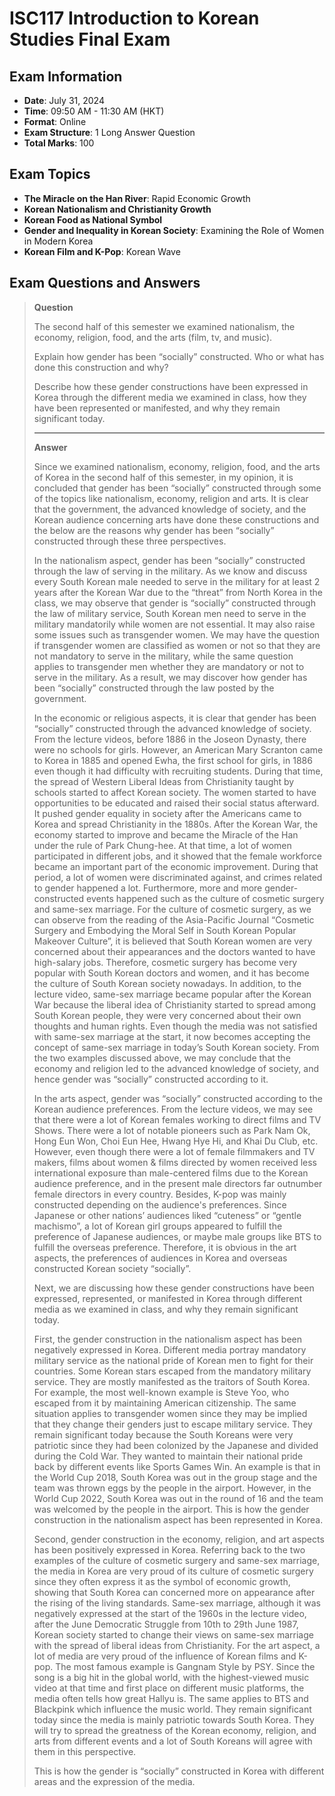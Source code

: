 # ISC117 Introduction to Korean Studies Final Exam
## Exam Information ##
- **Date**: July 31, 2024
- **Time**: 09:50 AM - 11:30 AM (HKT)
- **Format**: Online
- **Exam Structure**: 1 Long Answer Question
- **Total Marks**: 100

## Exam Topics ##
- **The Miracle on the Han River**: Rapid Economic Growth
- **Korean Nationalism and Christianity Growth**
- **Korean Food as National Symbol**
- **Gender and Inequality in Korean Society**: Examining the Role of Women in Modern Korea
- **Korean Film and K-Pop**: Korean Wave

## Exam Questions and Answers ##
> __Question__
>
> The second half of this semester we examined nationalism, the economy, religion, food, and the arts (film, tv, and music).
>
> Explain how gender has been “socially” constructed. Who or what has done this construction and why?
>
> Describe how these gender constructions have been expressed in Korea through the different media we examined in class, how they have been represented or manifested, and why they remain significant today.
>
> ---
>
> __Answer__
>
> Since we examined nationalism, economy, religion, food, and the arts of Korea in the second half of this semester, in my opinion, it is concluded that gender has been “socially” constructed through some of the topics like nationalism, economy, religion and arts. It is clear that the government, the advanced knowledge of society, and the Korean audience concerning arts have done these constructions and the below are the reasons why gender has been “socially” constructed through these three perspectives.
>
> In the nationalism aspect, gender has been “socially” constructed through the law of serving in the military. As we know and discuss every South Korean male needed to serve in the military for at least 2 years after the Korean War due to the “threat” from North Korea in the class, we may observe that gender is “socially” constructed through the law of military service, South Korean men need to serve in the military mandatorily while women are not essential. It may also raise some issues such as transgender women. We may have the question if transgender women are classified as women or not so that they are not mandatory to serve in the military, while the same question applies to transgender men whether they are mandatory or not to serve in the military. As a result, we may discover how gender has been “socially” constructed through the law posted by the government.
>
> In the economic or religious aspects, it is clear that gender has been “socially” constructed through the advanced knowledge of society. From the lecture videos, before 1886 in the Joseon Dynasty, there were no schools for girls. However, an American Mary Scranton came to Korea in 1885 and opened Ewha, the first school for girls, in 1886 even though it had difficulty with recruiting students. During that time, the spread of Western Liberal Ideas from Christianity taught by schools started to affect Korean society. The women started to have opportunities to be educated and raised their social status afterward. It pushed gender equality in society after the Americans came to Korea and spread Christianity in the 1880s. After the Korean War, the economy started to improve and became the Miracle of the Han under the rule of Park Chung-hee. At that time, a lot of women participated in different jobs, and it showed that the female workforce became an important part of the economic improvement. During that period, a lot of women were discriminated against, and crimes related to gender happened a lot. Furthermore, more and more gender-constructed events happened such as the culture of cosmetic surgery and same-sex marriage. For the culture of cosmetic surgery, as we can observe from the reading of the Asia-Pacific Journal “Cosmetic Surgery and Embodying the Moral Self in South Korean Popular Makeover Culture”, it is believed that South Korean women are very concerned about their appearances and the doctors wanted to have high-salary jobs. Therefore, cosmetic surgery has become very popular with South Korean doctors and women, and it has become the culture of South Korean society nowadays. In addition, to the lecture video, same-sex marriage became popular after the Korean War because the liberal idea of Christianity started to spread among South Korean people, they were very concerned about their own thoughts and human rights. Even though the media was not satisfied with same-sex marriage at the start, it now becomes accepting the concept of same-sex marriage in today’s South Korean society. From the two examples discussed above, we may conclude that the economy and religion led to the advanced knowledge of society, and hence gender was “socially” constructed according to it.
>
> In the arts aspect, gender was “socially” constructed according to the Korean audience preferences. From the lecture videos, we may see that there were a lot of Korean females working to direct films and TV Shows. There were a lot of notable pioneers such as Park Nam Ok, Hong Eun Won, Choi Eun Hee, Hwang Hye Hi, and Khai Du Club, etc. However, even though there were a lot of female filmmakers and TV makers, films about women & films directed by women received less international exposure than male-centered films due to the Korean audience preference, and in the present male directors far outnumber female directors in every country. Besides, K-pop was mainly constructed depending on the audience's preferences. Since Japanese or other nations’ audiences liked “cuteness” or “gentle machismo”, a lot of Korean girl groups appeared to fulfill the preference of Japanese audiences, or maybe male groups like BTS to fulfill the overseas preference. Therefore, it is obvious in the art aspects, the preferences of audiences in Korea and overseas constructed Korean society “socially”.
>
> Next, we are discussing how these gender constructions have been expressed, represented, or manifested in Korea through different media as we examined in class, and why they remain significant today.
>
> First, the gender construction in the nationalism aspect has been negatively expressed in Korea. Different media portray mandatory military service as the national pride of Korean men to fight for their countries. Some Korean stars escaped from the mandatory military service. They are mostly manifested as the traitors of South Korea. For example, the most well-known example is Steve Yoo, who escaped from it by maintaining American citizenship. The same situation applies to transgender women since they may be implied that they change their genders just to escape military service. They remain significant today because the South Koreans were very patriotic since they had been colonized by the Japanese and divided during the Cold War. They wanted to maintain their national pride back by different events like Sports Games Win. An example is that in the World Cup 2018, South Korea was out in the group stage and the team was thrown eggs by the people in the airport. However, in the World Cup 2022, South Korea was out in the round of 16 and the team was welcomed by the people in the airport. This is how the gender construction in the nationalism aspect has been represented in Korea.
>
> Second, gender construction in the economy, religion, and art aspects has been positively expressed in Korea. Referring back to the two examples of the culture of cosmetic surgery and same-sex marriage, the media in Korea are very proud of its culture of cosmetic surgery since they often express it as the symbol of economic growth, showing that South Korea can concerned more on appearance after the rising of the living standards. Same-sex marriage, although it was negatively expressed at the start of the 1960s in the lecture video, after the June Democratic Struggle from 10th to 29th June 1987, Korean society started to change their views on same-sex marriage with the spread of liberal ideas from Christianity. For the art aspect, a lot of media are very proud of the influence of Korean films and K-pop. The most famous example is Gangnam Style by PSY. Since the song is a big hit in the global world, with the highest-viewed music video at that time and first place on different music platforms, the media often tells how great Hallyu is. The same applies to BTS and Blackpink which influence the music world. They remain significant today since the media is mainly patriotic towards South Korea. They will try to spread the greatness of the Korean economy, religion, and arts from different events and a lot of South Koreans will agree with them in this perspective.
>
> This is how the gender is “socially” constructed in Korea with different areas and the expression of the media.